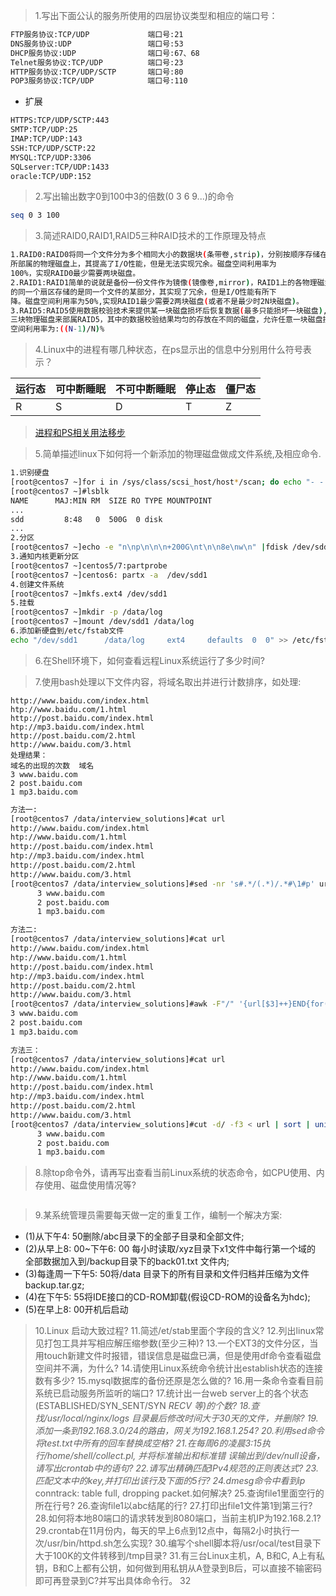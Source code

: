> 1.写出下面公认的服务所使用的四层协议类型和相应的端口号：

```bash
FTP服务协议:TCP/UDP             端口号:21
DNS服务协议:UDP                 端口号:53
DHCP服务协议:UDP                端口号:67、68
Telnet服务协议:TCP/UDP          端口号:23
HTTP服务协议:TCP/UDP/SCTP       端口号:80
POP3服务协议:TCP/UDP            端口号:110
```

- 扩展

```bash
HTTPS:TCP/UDP/SCTP:443
SMTP:TCP/UDP:25
IMAP:TCP/UDP:143
SSH:TCP/UDP/SCTP:22
MYSQL:TCP/UDP:3306
SQLserver:TCP/UDP:1433
oracle:TCP/UDP:152
```

> 2.写出输出数字0到100中3的倍数(0 3 6 9...)的命令

```bash
seq 0 3 100
```

> 3.简述RAID0,RAID1,RAID5三种RAID技术的工作原理及特点

```bash
1.RAID0:RAID0将同一个文件分为多个相同大小的数据块(条带卷,strip)，分别按顺序存储在RAID0
所部属的物理磁盘上，其提高了I/O性能，但是无法实现冗余。磁盘空间利用率为
100%，实现RAID0最少需要两块磁盘。
2.RAID1:RAID1简单的说就是备份一份文件作为镜像(镜像卷,mirror)，RAID1上的各物理磁盘所对应
的同一个扇区存储的是同一个文件的某部分，其实现了冗余，但是I/O性能有所下
降。磁盘空间利用率为50%,实现RAID1最少需要2两块磁盘(或者不是最少时2N块磁盘)。
3.RAID5:RAID5使用数据校验技术来提供某一块磁盘损坏后恢复数据(最多只能损坏一块磁盘),使用至少
三块物理磁盘来部属RAID5，其中的数据校验结果均匀的存放在不同的磁盘，允许任意一块磁盘损坏。其
空间利用率为:((N-1)/N)%
```

> 4.Linux中的进程有哪几种状态，在ps显示出的信息中分别用什么符号表示？

|运行态|可中断睡眠|不可中断睡眠|停止态|僵尸态|
|---|---|---|---|---|
|R|S|D|T|Z|

> [进程和PS相关用法移步](http://suosuoli.cn/?p=307)

> 5.简单描述linux下如何将一个新添加的物理磁盘做成文件系统,及相应命令.

```bash
1.识别硬盘
[root@centos7 ~]for i in /sys/class/scsi_host/host*/scan; do echo "- - -" > $i ; done
[root@centos7 ~]#lsblk
NAME      MAJ:MIN RM  SIZE RO TYPE MOUNTPOINT
...
sdd         8:48   0  500G  0 disk
...
2.分区
[root@centos7 ~]echo -e "n\np\n\n\n+200G\nt\n\n8e\nw\n" |fdisk /dev/sdd1
3.通知内核更新分区
[root@centos7 ~]centos5/7:partprobe
[root@centos7 ~]centos6: partx -a  /dev/sdd1
4.创建文件系统
[root@centos7 ~]mkfs.ext4 /dev/sdd1
5.挂载
[root@centos7 ~]mkdir -p /data/log
[root@centos7 ~]mount /dev/sdd1 /data/log
6.添加新硬盘到/etc/fstab文件
echo "/dev/sdd1      /data/log     ext4     defaults  0  0" >> /etc/fstab
```

> 6.在Shell环境下，如何查看远程Linux系统运行了多少时间?

> 7.使用bash处理以下文件内容，将域名取出并进行计数排序，如处理:

```
http://www.baidu.com/index.html
htp://www.baidu.com/1.html
http://post.baidu.com/index.html
htp://mp3.baidu.com/index.html
http://post.baidu.com/2.html
http://www.baidu.com/3.html
处理结果：
域名的出现的次数  域名
3 www.baidu.com
2 post.baidu.com
1 mp3.baidu.com
```

```bash
方法一:
[root@centos7 /data/interview_solutions]#cat url
http://www.baidu.com/index.html
htp://www.baidu.com/1.html
http://post.baidu.com/index.html
htp://mp3.baidu.com/index.html
http://post.baidu.com/2.html
http://www.baidu.com/3.html
[root@centos7 /data/interview_solutions]#sed -nr 's#.*/(.*)/.*#\1#p' url  | sort | uniq -c | sort -nr
      3 www.baidu.com
      2 post.baidu.com
      1 mp3.baidu.com

方法二:
[root@centos7 /data/interview_solutions]#cat url 
http://www.baidu.com/index.html
htp://www.baidu.com/1.html
http://post.baidu.com/index.html
htp://mp3.baidu.com/index.html
http://post.baidu.com/2.html
http://www.baidu.com/3.html
[root@centos7 /data/interview_solutions]#awk -F"/" '{url[$3]++}END{for(i in url){printf("%-d %s\n",url[i] ,i)}}' url | sort -nr
3 www.baidu.com
2 post.baidu.com
1 mp3.baidu.com

方法三：
[root@centos7 /data/interview_solutions]#cat url 
http://www.baidu.com/index.html
htp://www.baidu.com/1.html
http://post.baidu.com/index.html
htp://mp3.baidu.com/index.html
http://post.baidu.com/2.html
http://www.baidu.com/3.html
[root@centos7 /data/interview_solutions]#cut -d/ -f3 < url | sort | uniq -c | sort -nr
      3 www.baidu.com
      2 post.baidu.com
      1 mp3.baidu.com

```

> 8.除top命令外，请再写出查看当前Linux系统的状态命令，如CPU使用、内存使用、磁盘使用情况等?

```bash

```

> 9.某系统管理员需要每天做一定的重复工作，编制一个解决方案:
  - (1)从下午4: 50删除/abc目录下的全部子目录和全部文件;
  - (2)从早上8: 00~下午6: 00 每小时读取/xyz目录下x1文件中每行第一个域的
  全部数据加入到/backup目录下的back01.txt 文件内;
  - (3)每逢周一下午5: 50将/data 目录下的所有目录和文件归档并压缩为文件
  backup.tar.gz;
  - (4)在下午5: 55将IDE接口的CD-ROM卸载(假设CD-ROM的设备名为hdc);
  - (5)在早上8: 00开机后启动

> 10.Linux 启动大致过程?
> 11.简述/et/stab里面个字段的含义?
> 12.列出linux常见打包工具并写相应解压缩参数(至少三种)?
> 13.一个EXT3的文件分区，当用touch新建文件时报错，错误信息是磁盘已满，但是使用df命令查看磁盘空间并不满，为什么?
> 14.请使用Linux系统命令统计出establish状态的连接数有多少?
> 15.mysql数据库的备份还原是怎么做的?
> 16.用一条命令查看目前系统已启动服务所监听的端口?
> 17.统计出一台web server上的各个状态(ESTABLISHED/SYN_SENT/SYN _RECV
等)的个数?
> 18.查找/usr/local/nginx/logs 目录最后修改时间大于30天的文件，并删除?
> 19.添加一条到192.168.3.0/24的路由，网关为192.168.1.254?
> 20.利用sed命令将test.txt中所有的回车替换成空格?
> 21.在每周6的凌晨3:15执行/home/shell/collect.pl, 并将标准输出和标准错
误输出到/dev/null设备，请写出crontab中的语句?
> 22.请写出精确匹配IPv4规范的正则表达式?
> 23.匹配文本中的key,并打印出该行及下面的5行?
> 24.dmesg命令中看到ip_ conntrack: table full, dropping packet.如何解决?
> 25.查询file1里面空行的所在行号?
> 26.查询file1以abc结尾的行?
> 27.打印出file1文件第1到第三行?
> 28.如何将本地80端口的请求转发到8080端口，当前主机IP为192.168.2.1?
> 29.crontab在11月份内，每天的早上6点到12点中，每隔2小时执行一次/usr/bin/httpd.sh怎么实现?
> 30.编写个shell脚本将/usr/ocal/test目录下大于100K的文件转移到/tmp目录?
> 31.有三台Linux主机，A, B和C, A上有私钥，B和C上都有公钥，如何做到用私钥从A登录到B后，可以直接不输密码即可再登录到C?并写出具体命令行。
> 32
